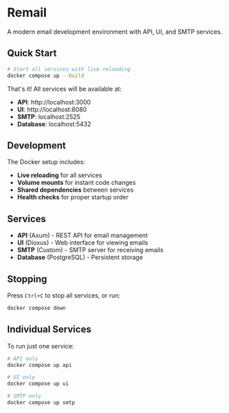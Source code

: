 # Remail

A modern email development environment with API, UI, and SMTP services.

## Quick Start

```bash
# Start all services with live reloading
docker compose up --build
```

That's it! All services will be available at:

- **API**: http://localhost:3000
- **UI**: http://localhost:8080
- **SMTP**: localhost:2525
- **Database**: localhost:5432

## Development

The Docker setup includes:

- **Live reloading** for all services
- **Volume mounts** for instant code changes
- **Shared dependencies** between services
- **Health checks** for proper startup order

## Services

- **API** (Axum) - REST API for email management
- **UI** (Dioxus) - Web interface for viewing emails
- **SMTP** (Custom) - SMTP server for receiving emails
- **Database** (PostgreSQL) - Persistent storage

## Stopping

Press `Ctrl+C` to stop all services, or run:

```bash
docker compose down
```

## Individual Services

To run just one service:

```bash
# API only
docker compose up api

# UI only
docker compose up ui

# SMTP only
docker compose up smtp
```
